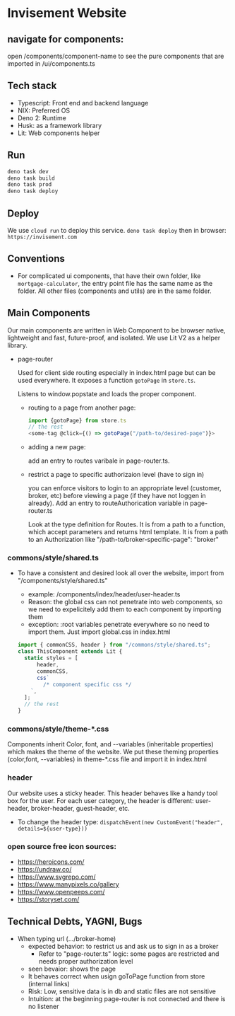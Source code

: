 # Invisement Website

## navigate for components:

open /components/component-name to see the pure components that are imported in
/ui/components.ts

## Tech stack

- Typescript: Front end and backend language
- NIX: Preferred OS
- Deno 2: Runtime
- Husk: as a framework library
- Lit: Web components helper

## Run

```ts
deno task dev
deno task build
deno task prod
deno task deploy
```

## Deploy

We use `cloud run` to deploy this service. `deno task deploy` then in browser:
`https://invisement.com`

## Conventions

- For complicated ui components, that have their own folder, like
  `mortgage-calculator`, the entry point file has the same name as the folder.
  All other files (components and utils) are in the same folder.

## Main Components

Our main components are written in Web Component to be browser native,
lightweight and fast, future-proof, and isolated. We use Lit V2 as a helper
library.

- page-router

  Used for client side routing especially in index.html page but can be used
  everywhere. It exposes a function `gotoPage` in `store.ts`.

  Listens to window.popstate and loads the proper component.

  - routing to a page from another page:
    ```ts
    import {gotoPage} from store.ts
    // the rest
    <some-tag @click={() => gotoPage("/path-to/desired-page")}>
    ```

  - adding a new page:

    add an entry to routes varibale in page-router.ts.

  - restrict a page to specific authorizaion level (have to sign in)

    you can enforce visitors to login to an appropriate level (customer, broker,
    etc) before viewing a page (if they have not loggen in already). Add an
    entry to routeAuthorication variable in page-router.ts

    Look at the type definition for Routes. It is from a path to a function,
    which accept parameters and returns html template. It is from a path to an
    Authorization like "/path-to/broker-specific-page": "broker"

### commons/style/shared.ts

- To have a consistent and desired look all over the website, import from
  "/components/style/shared.ts"
  - example: /components/index/header/user-header.ts
  - Reason: the global css can not penetrate into web components, so we need to
    expelicitely add them to each component by importing them
  - exception: :root variables penetrate everywhere so no need to import them.
    Just import global.css in index.html

  ```js
  import { commonCSS, header } from "/commons/style/shared.ts";
  class ThisComponent extends Lit {
  	static styles = [
  		header,
  		commonCSS,
  		css`
          /* component specific css */
      `,
  	];
  	// the rest
  }
  ```

### commons/style/theme-*.css

Components inherit Color, font, and --variables (inheritable properties) which
makes the theme of the website. We put these theming properties (color,font,
--variables) in theme-*.css file and import it in index.html

### header

Our website uses a sticky header. This header behaves like a handy tool box for
the user. For each user category, the header is different: user-header,
broker-header, guest-header, etc.

- To change the header type:
  `dispatchEvent(new CustomEvent("header", details=${user-type}))`

### open source free icon sources:

- https://heroicons.com/
- https://undraw.co/
- https://www.svgrepo.com/
- https://www.manypixels.co/gallery
- https://www.openpeeps.com/
- https://storyset.com/

## Technical Debts, YAGNI, Bugs

- When typing url (.../broker-home)
  - expected behavior: to restrict us and ask us to sign in as a broker
    - Refer to "page-router.ts" logic: some pages are restricted and needs
      proper authorization level
  - seen bevaior: shows the page
  - It behaves correct when usign goToPage function from store (internal links)
  - Risk: Low, sensitive data is in db and static files are not sensitive
  - Intuition: at the beginning page-router is not connected and there is no
    listener
